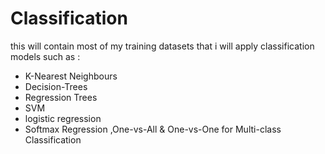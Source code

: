 # Classification
this will contain most of my training datasets that i will apply classification models such as :
- K-Nearest Neighbours 
- Decision-Trees
- Regression Trees
- SVM
- logistic regression
- Softmax Regression ,One-vs-All & One-vs-One for Multi-class Classification

